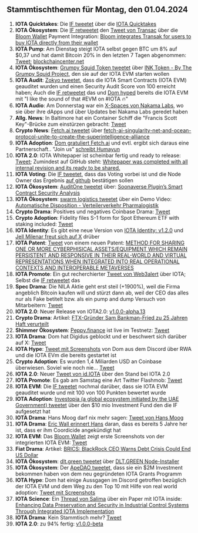 ## Stammtischthemen für Montag, den 01.04.2024

1. **IOTA Quicktakes**: Die [IF tweetet](https://x.com/iota/status/1772201836205715790?s=20) über die [IOTA Quicktakes]()
2. **IOTA Ökosystem**: Die [IF retweetet](https://x.com/iota/status/1772510902442500574?s=20) den [Tweet von Transac](https://x.com/Transak/status/1772314314822594813?s=20) über die [Bloom Wallet](https://twitter.com/bloomwalletio) Payment Integration: [Bloom integrates Transak for users to buy IOTA directly from their wallet](https://transak.com/blog/bloom-integrates-transak-for-users-to-buy-iota)
3. **IOTA Pump**: Am Dienstag steigt IOTA selbst gegen BTC um 8% auf $0,37 und hat damit Bitcoin 20% in den letzten 7 Tagen abgenommen: [Tweet](https://x.com/Vrom14286662/status/1772532208193896877?s=20);  [blockchaincenter.net](https://www.blockchaincenter.net/)
4. **IOTA Ökosystem**: [Grumpy Squid Token tweetet](https://x.com/Grumpy__Squid/status/1772341340069662767?s=20) über [INK Token - By The Grumpy Squid Project](https://medium.com/@munkiiminter/ink-token-90b7f643fa15), den sie auf der IOTA EVM starten wollen
5. **IOTA Audit**: [Zokyo tweetet](https://x.com/zokyo_io/status/1772582213978116277?s=20), dass die IOTA Smart Contracts (IOTA EVM) geauditet wurden und einen Security Audit Score von 100 erreicht haben; Auch die [IF retweetet](https://x.com/iota/status/1772583890860884308?s=20) das und [Dom hyped](https://x.com/DomSchiener/status/1772587071376433540?s=20) bereits die IOTA EVM mit "I like the sound of that #EVM on #IOTA 🔥"
6. **IOTA Audio**: Am Donnerstag war ein [X-Spaces von Nakama Labs](https://x.com/hoss_crypto/status/1772993492840526093?s=20), wo sie über ihre dApps und über Updates bei Nakama Labs geredet haben
7. **Allg. News**: In Baltimore hat ein Container Schiff die "Francis Scott Key"-Brücke zum einstürzen gebracht: [Tweet](https://x.com/Morbidful/status/1772548669272723954?s=20)
8. **Crypto News**: [Fetch.ai tweetet](https://x.com/Fetch_ai/status/1772980804496290083?s=20) über [fetch-ai-singularity-net-and-ocean-protocol-unite-to-create-the-superintelligence-alliance](https://fetch.ai/blog/fetch-ai-singularity-net-and-ocean-protocol-unite-to-create-the-superintelligence-alliance)
9. **IOTA Adoption**: [Dom gratuliert Fetch.ai](https://x.com/DomSchiener/status/1773015829900042700?s=20) und evtl. ergibt sich daraus eine Partnerschaft.. "Join us" [schreibt Humayun](https://x.com/HMsheikh4/status/1772995245040427462?s=20)
10. **IOTA 2.0**: IOTA Whitepaper ist scheinbar fertig und ready to release: [Tweet](https://x.com/Hensel65003504/status/1772970358708011254?s=20); Zumindest auf GitHub steht: [Whitepaper was completed with all internal revision and its ready to be shared.](https://github.com/iotaledger/iota-core/issues/667#issuecomment-2022654031)
11. **IOTA Voting**: Die [IF tweetet](https://x.com/iota/status/1772893706720317746?s=20), dass das Voting vorbei ist und die Node Owner das Ergebnis [auf github](https://github.com/iota-community/governance-participation-events/pull/9) bestätigen sollen
12. **IOTA Ökosystem**: [AuditOne tweetet](https://x.com/auditone_team/status/1772948159834005851?s=20) über: [Soonaverse Plugin’s Smart Contract Security Analysis](https://www.youtube.com/watch?v=JYImDKL1RP0)
13. **IOTA Ökosystem**: [swarm logistics tweetet](https://x.com/SwarmLogistics/status/1773024887365341528?s=20) über ein Demo Video: [Automatische Disposition - Verteilerverkehr Pharmalogistik](https://www.youtube.com/watch?v=JbjVybJDU20)
14. **Crypto Drama**: Positives und negatives Coinbase Drama: [Tweet](https://x.com/hoss_crypto/status/1772993492840526093?s=20)
15. **Crypto Adoption**: Fidelity files S-1 form for Spot Ethereum ETF with staking included: [Tweet](https://x.com/WatcherGuru/status/1772999593577390172?s=20)
16. **IOTA Identity**: Es gibt eine neue Version von [IOTA Identity: v1.2.0](https://github.com/iotaledger/identity.rs/releases/tag/v1.2.0) und [Jell Milenar freut sich auf X](https://x.com/JelleFm/status/1773333095082520784?s=20) drüber
17. **IOTA Patent**: [Tweet](https://x.com/Wondere12985276/status/1773053360649773557?s=20) von einem neuen Patent: [METHOD FOR SHARING ONE OR MORE CYBERPHISICAL ASSETS/EQUIPMENT WHICH REMAIN PERSISTENT AND RESPONSIVE IN THEIR REAL-WORLD AND VIRTUAL REPRESENTATIONS WHEN INTEGRATED INTO REAL OPERATIONAL CONTEXTS AND INTEROPERABLE METAVERSES](https://worldwide.espacenet.com/patent/search/family/084359850/publication/WO2024057259A1?q=pn%3DWO2024057259A1)
19. **IOTA Promote**: Ein gut recherchierter [Tweet von Web3alert](https://x.com/theweb3alert/status/1773044503596982705?s=20) über IOTA; Selbst die [IF retweetet](https://x.com/iota/status/1773266034524406239?s=20s) das
20. **Spec Drama**: Die NILA Aktie geht erst steil (+1900%), weil die Firma angeblich Bitcoin kaufen will und stürzt dann ab, weil der CEO das alles nur als Fake betitelt bzw. als ein pump and dump Versuch von Mitarbeitern: [Tweet](https://x.com/BitcoinNewsCom/status/1773008984514961766?s=20)
21. **IOTA 2.0**: Neuer Release von IOTA2.0: [v1.0.0-alpha.13](https://github.com/iotaledger/iota-core/releases/tag/v1.0.0-alpha.13)
22. **Crypto Drama**: Artikel: [FTX-Gründer Sam Bankman-Fried zu 25 Jahren Haft verurteilt](https://www.blocktrainer.de/ftx-gruender-sam-bankman-fried-zu-25-jahren-haft-verurteilt/)
23. **Shimmer Ökosystem**: [Peppy.finance](https://www.peppy.finance/) ist live im Testnetz: [Tweet](https://x.com/KryptoniteAli/status/1773314966411530423?s=20)
24. **IOTA Drama**: Dom hat Digidus geblockt und er beschwert sich darüber auf X: [Tweet](https://x.com/DigidusPrime/status/1773395675180601831?s=20)
25. **IOTA Hype**: [Tweet mit Screenshots](https://x.com/Vrom14286662/status/1773728808652222600?s=20) von Dom aus dem Discord über RWA und die IOTA EVm die bereits gestartet ist
26. **Crypto Adoption**: Es wurden 1,4 Miliarden USD an Coinbase überwiesen. Soviel wie noch nie... [Tweet](https://x.com/Vivek4real_/status/1773731066441863302?s=20)
27. **IOTA 2.0**: Neuer [Tweet von id.IOTA](https://x.com/id_iota/status/1773838843025744385?s=20) über den Stand bei IOTA 2.0
28. **IOTA Promote**: Es gab am Samstag eine Art Twitter Flashmob: [Tweet](https://x.com/Vrom14286662/status/1774000096188735711?s=20)
29. **IOTA EVM**: Die [IF tweetet](https://x.com/iota/status/1774074102153695446?s=20) nochmal darüber, dass sie IOTA EVM geauditet wurde und mit 100 von 100 Punkten bewertet wurde
30. **IOTA Adoption**: [Investopia (a global ecosystem initiated by the UAE Government) tweetet](https://x.com/investopia_ae/status/1774047037924745574?s=20) über den $10 mio Investment Fund den die IF aufgesetzt hat
31. **IOTA Drama**: Hans Moog darf nix mehr sagen: [Tweet von Hans Moog](https://x.com/hus_qy/status/1774163363351650668?s=20)
32. **IOTA Drama**: [Eric Wall erinnert Hans](https://x.com/ercwl/status/1774166899707830410?s=20) daran, dass es bereits 5 Jahre her ist, dass er ihm Coordicide angekündigt hat
33. **IOTA EVM**: Das [Bloom Wallet](https://bloomwallet.io/) zeigt erste Screenshots von der integrierten IOTA EVM: [Tweet](https://x.com/cheerful_nicole/status/1774030969357439369?s=20)
34. **Fiat Drama**: Artikel: [BRICS: BlackRock CEO Warns Debt Crisis Could End US Dollar](https://watcher.guru/news/brics-blackrock-ceo-warns-debt-crisis-could-end-us-dollar)
35. **IOTA Ökosystem**: [dlt.green tweetet](https://x.com/dlt_green/status/1774380146297839805?s=20) über [DLT.GREEN Node-Installer](https://twitter.com/dlt_green/status/1774380146297839805)
36. **IOTA Ökosystem**: Der [ApeDAO tweetet](https://x.com/0xApeDAO/status/1774662978585112986?s=20), dass sie ein $2M Investment bekommen haben von dem neu gegründeten IOTA Grants Programm
37. **IOTA Hype**: Dom hat einige Aussgagen im Discord getroffen bezüglich der IOTA EVM und dem Weg zu den Top 10 mit Hilfe von real world adoption: [Tweet mit Screenshots](https://x.com/Vrom14286662/status/1774357498658533753?s=20)
38. **IOTA Science**: Ein [Thread von Salima](https://x.com/Salimasbegum/status/1774564144168993078?s=20) über ein Paper mit IOTA inside: [Enhancing Data Preservation and Security in Industrial Control Systems Through Integrated IOTA Implementation](https://t.co/H4p0ALrmNT)
39. **IOTA Drama**: Kein Stammtisch mehr? [Tweet](https://x.com/Vrom14286662/status/1774667378086883774?s=20)
40. **IOTA 2.0**: zu 94% fertig: [v1.0.0-beta](https://github.com/iotaledger/iota-core/milestone/2?s=08)

